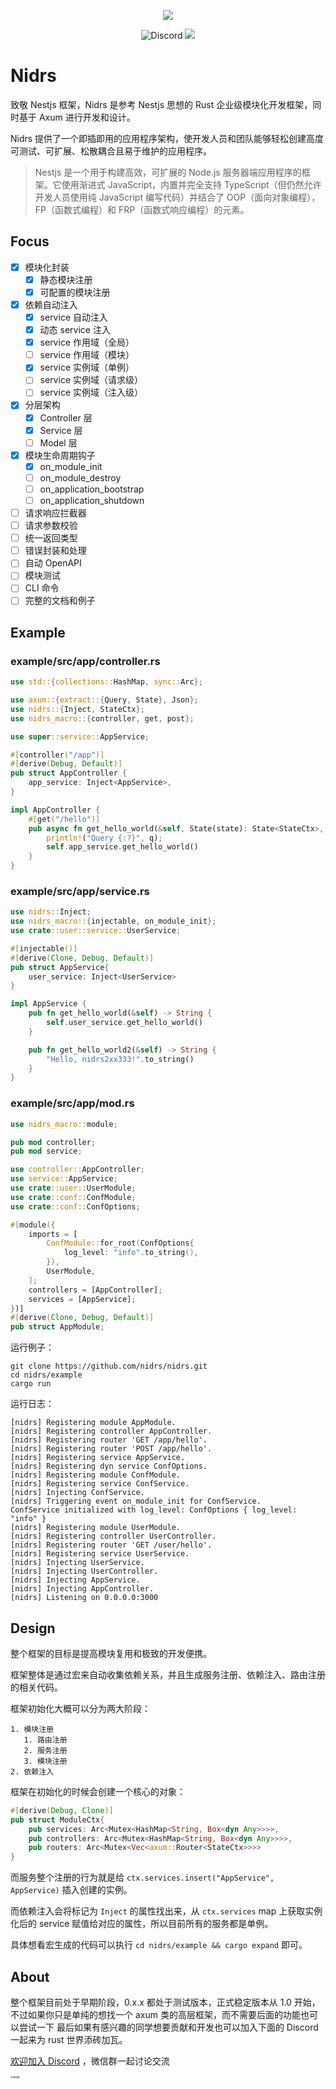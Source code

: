 <div align="center">
  <p><img src="readme.assets/log2.jpg" /></p>
  <p>
    <img alt="Discord" src="https://img.shields.io/discord/1223548737075281952?style=for-the-badge" />
    <img src="https://img.shields.io/github/last-commit/nidrs/nidrs?style=for-the-badge" />
</p>
</div>

# Nidrs

致敬 Nestjs 框架，Nidrs 是参考 Nestjs 思想的 Rust 企业级模块化开发框架，同时基于 Axum 进行开发和设计。

Nidrs 提供了一个即插即用的应用程序架构，使开发人员和团队能够轻松创建高度可测试、可扩展、松散耦合且易于维护的应用程序。

> Nestjs 是一个用于构建高效，可扩展的 Node.js 服务器端应用程序的框架。它使用渐进式 JavaScript，内置并完全支持 TypeScript（但仍然允许开发人员使用纯 JavaScript 编写代码）并结合了 OOP（面向对象编程），FP（函数式编程）和 FRP（函数式响应编程）的元素。

## Focus

- [x] 模块化封装
  - [x] 静态模块注册
  - [x] 可配置的模块注册
- [x] 依赖自动注入
  - [x] service 自动注入
  - [x] 动态 service 注入
  - [x] service 作用域（全局）
  - [ ] service 作用域（模块）
  - [x] service 实例域（单例）
  - [ ] service 实例域（请求级）
  - [ ] service 实例域（注入级）
- [x] 分层架构
  - [x] Controller 层
  - [x] Service 层
  - [ ] Model 层
- [x] 模块生命周期钩子
  - [x] on_module_init
  - [ ] on_module_destroy
  - [ ] on_application_bootstrap
  - [ ] on_application_shutdown
- [ ] 请求响应拦截器
- [ ] 请求参数校验
- [ ] 统一返回类型
- [ ] 错误封装和处理
- [ ] 自动 OpenAPI
- [ ] 模块测试
- [ ] CLI 命令
- [ ] 完整的文档和例子

## Example

### example/src/app/controller.rs

```rs
use std::{collections::HashMap, sync::Arc};

use axum::{extract::{Query, State}, Json};
use nidrs::{Inject, StateCtx};
use nidrs_macro::{controller, get, post};

use super::service::AppService;

#[controller("/app")]
#[derive(Debug, Default)]
pub struct AppController {
    app_service: Inject<AppService>,
}

impl AppController {
    #[get("/hello")]
    pub async fn get_hello_world(&self, State(state): State<StateCtx>, Query(q): Query<HashMap<String, String>>) -> String {
        println!("Query {:?}", q);
        self.app_service.get_hello_world()
    }
}

```

### example/src/app/service.rs

```rs
use nidrs::Inject;
use nidrs_macro::{injectable, on_module_init};
use crate::user::service::UserService;

#[injectable()]
#[derive(Clone, Debug, Default)]
pub struct AppService{
    user_service: Inject<UserService>
}

impl AppService {
    pub fn get_hello_world(&self) -> String {
        self.user_service.get_hello_world()
    }

    pub fn get_hello_world2(&self) -> String {
        "Hello, nidrs2xx333!".to_string()
    }
}
```

### example/src/app/mod.rs

```rs
use nidrs_macro::module;

pub mod controller;
pub mod service;

use controller::AppController;
use service::AppService;
use crate::user::UserModule;
use crate::conf::ConfModule;
use crate::conf::ConfOptions;

#[module({
    imports = [
        ConfModule::for_root(ConfOptions{
            log_level: "info".to_string(),
        }),
        UserModule,
    ];
    controllers = [AppController];
    services = [AppService];
})]
#[derive(Clone, Debug, Default)]
pub struct AppModule;

```

运行例子：

```shell
git clone https://github.com/nidrs/nidrs.git
cd nidrs/example
cargo run
```

运行日志：

```log
[nidrs] Registering module AppModule.
[nidrs] Registering controller AppController.
[nidrs] Registering router 'GET /app/hello'.
[nidrs] Registering router 'POST /app/hello'.
[nidrs] Registering service AppService.
[nidrs] Registering dyn service ConfOptions.
[nidrs] Registering module ConfModule.
[nidrs] Registering service ConfService.
[nidrs] Injecting ConfService.
[nidrs] Triggering event on_module_init for ConfService.
ConfService initialized with log_level: ConfOptions { log_level: "info" }
[nidrs] Registering module UserModule.
[nidrs] Registering controller UserController.
[nidrs] Registering router 'GET /user/hello'.
[nidrs] Registering service UserService.
[nidrs] Injecting UserService.
[nidrs] Injecting UserController.
[nidrs] Injecting AppService.
[nidrs] Injecting AppController.
[nidrs] Listening on 0.0.0.0:3000
```

## Design

整个框架的目标是提高模块复用和极致的开发便携。

框架整体是通过宏来自动收集依赖关系，并且生成服务注册、依赖注入、路由注册的相关代码。

框架初始化大概可以分为两大阶段：

    1. 模块注册
       1. 路由注册
       2. 服务注册
       3. 模块注册
    2. 依赖注入

框架在初始化的时候会创建一个核心的对象：

```rs
#[derive(Debug, Clone)]
pub struct ModuleCtx{
    pub services: Arc<Mutex<HashMap<String, Box<dyn Any>>>>,
    pub controllers: Arc<Mutex<HashMap<String, Box<dyn Any>>>>,
    pub routers: Arc<Mutex<Vec<axum::Router<StateCtx>>>>
}
```

而服务整个注册的行为就是给 `ctx.services.insert("AppService", AppService)` 插入创建的实例。

而依赖注入会将标记为 `Inject` 的属性找出来，从 `ctx.services` map 上获取实例化后的 service 赋值给对应的属性，所以目前所有的服务都是单例。

具体想看宏生成的代码可以执行 `cd nidrs/example && cargo expand` 即可。

## About

整个框架目前处于早期阶段，0.x.x 都处于测试版本，正式稳定版本从 1.0 开始，不过如果你只是单纯的想找一个 axum 类的高层框架，而不需要后面的功能也可以尝试一下
最后如果有感兴趣的同学想要贡献和开发也可以加入下面的 Discord 一起来为 rust 世界添砖加瓦。

[欢迎加入 Discord](https://discord.gg/gwqKpxvUxU) ，微信群一起讨论交流

<img src="./readme.assets/image.png" alt="微信群" style="zoom: 25%;" />
